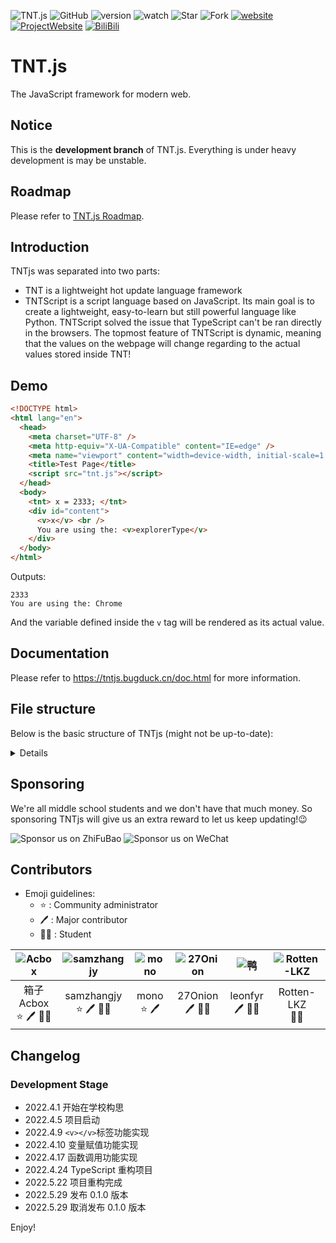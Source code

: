 ![TNT.js](https://img1.imgtp.com/2022/06/13/lPea2J3u.png)
![GitHub](https://img.shields.io/github/license/Bug-Duck/tntjs)
![version](https://img.shields.io/badge/version-0.0.3-green)
![watch](https://img.shields.io/github/watchers/Bug-Duck/tntjs?color=blue&logo=github&style=flat-square)
![Star](https://img.shields.io/github/stars/Bug-Duck/tntjs?color=yellow&logo=github&style=flat-square)
![Fork](https://img.shields.io/github/forks/Bug-Duck/tntjs?color=green&logo=github&style=flat-square)
[![website](https://img.shields.io/badge/website-bugduck.cn-yellowgreen)](https://bugduck.cn)
[![ProjectWebsite](https://img.shields.io/badge/ProjectWebsite-tntjs.bugduck.cn-red)](https://tntjs.bugduck.cn)
[![BiliBili](https://img.shields.io/static/v1?label=bilibili&message=BugDuck开源团队&color=ff69b4&logo=bilibili)](https://space.bilibili.com/1959824394?spm_id_from=333.337.0.0)

# TNT.js

The JavaScript framework for modern web.

## Notice

This is the **development branch** of TNT.js. Everything is under heavy development is may be unstable.

## Roadmap

Please refer to [TNT.js Roadmap](https://github.com/Bug-Duck/tntjs/blob/master/roadmap.md).

## Introduction

TNTjs was separated into two parts:

- TNT is a lightweight hot update language framework
- TNTScript is a script language based on JavaScript. Its main goal is to create a lightweight, easy-to-learn but still powerful language like Python. TNTScript solved the issue that TypeScript can't be ran directly in the browsers. The topmost feature of TNTScript is dynamic, meaning that the values on the webpage will change regarding to the actual values stored inside TNT!

## Demo

```html
<!DOCTYPE html>
<html lang="en">
  <head>
    <meta charset="UTF-8" />
    <meta http-equiv="X-UA-Compatible" content="IE=edge" />
    <meta name="viewport" content="width=device-width, initial-scale=1.0" />
    <title>Test Page</title>
    <script src="tnt.js"></script>
  </head>
  <body>
    <tnt> x = 2333; </tnt>
    <div id="content">
      <v>x</v> <br />
      You are using the: <v>explorerType</v>
    </div>
  </body>
</html>
```

Outputs:

```
2333
You are using the: Chrome
```

And the variable defined inside the `v` tag will be rendered as its actual value.

## Documentation

Please refer to <https://tntjs.bugduck.cn/doc.html> for more information.

## File structure

Below is the basic structure of TNTjs (might not be up-to-date):

<details>

- LICENSE 开源许可证
- src 主文件
  - runtime tntjs的底层实现
    - TNT.ts
    - TypeInfo.ts
    - SymbolTable.ts
    - GlobalEnvironment.ts
    - Pliggable.ts
    - VTagRenderer.ts
  - plugins
    - tntscript TNTscript 轻量编程语言开发目录
      - ScriptExecutor.ts 主文件
      - PluginMain.ts
      - TagRenderer.ts
      - lexicalAnalysis.ts 词法分析
    - debug
      - DebugRenderTracer.ts
      - PluginMain.ts
  - dist 编译产物
    - tnt.d.ts
    - tnt.js 代码
    - tnt.js.map
    - tnt.min.js 发布版混淆文件
    - tnt.fuck.js ♂♂♂ 哲学文件 ♂♂♂

</details>

## Sponsoring

We're all middle school students and we don't have that much money. So sponsoring TNTjs will give us an extra reward to let us keep updating!😉

![Sponsor us on ZhiFuBao](https://img1.imgtp.com/2022/06/13/19puVIav.jpg)
![Sponsor us on WeChat](https://image.bugduck.cn/other/skm-weixin.png)

## Contributors
- Emoji guidelines:
  - :star: : Community administrator
  - :pen: : Major contributor
  - :student: : Student

|![Acbox](https://github.com/sheepbox8646.png)|![samzhangjy](https://github.com/samzhangjy.png)|![mono](http://q1.qlogo.cn/g?b=qq&nk=3151435932&s=640)|![27Onion](https://github.com/onion108.png)|![鸭](http://q1.qlogo.cn/g?b=qq&nk=3593809064&s=640)|![Rotten-LKZ](https://github.com/Rotten-LKZ.png)|
|:-:|:-:|:-:|:-:|:-:|:-:|
|箱子Acbox<br /> :star: :pen: :student:|samzhangjy<br /> :star: :pen: :student:|mono <br /> :star: :pen:|27Onion<br /> :pen: :student:|leonfyr <br /> :pen: :student:|Rotten-LKZ <br /> :student:|

## Changelog

### Development Stage

- 2022.4.1 开始在学校构思
- 2022.4.5 项目启动
- 2022.4.9 `<v></v>`标签功能实现
- 2022.4.10 变量赋值功能实现
- 2022.4.17 函数调用功能实现
- 2022.4.24 TypeScript 重构项目
- 2022.5.22 项目重构完成
- 2022.5.29 发布 0.1.0 版本
- 2022.5.29 取消发布 0.1.0 版本

Enjoy!
